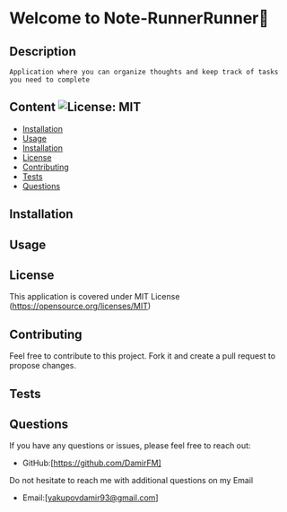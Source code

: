 
# Welcome to Note-RunnerRunner📑
## Description  
    Application where you can organize thoughts and keep track of tasks you need to complete

## Content ![License: MIT](https://img.shields.io/badge/License-MIT-yellow.svg) 
- [Installation](#Installation)
- [Usage](#Usage)
- [Installation](#Installation)
- [License](#License)
- [Contributing](#Contributing)
- [Tests](#Tests)
- [Questions](#Questions)

## Installation
    
## Usage
    
## License   
This application is covered under MIT License
(https://opensource.org/licenses/MIT)
## Contributing
Feel free to contribute to this project. Fork it and create a pull request to propose changes.
## Tests
    
## Questions
If you have any questions or issues, please feel free to reach out:
- GitHub:[https://github.com/DamirFM]

Do not hesitate to reach me with additional questions on my Email 
- Email:[yakupovdamir93@gmail.com]
    